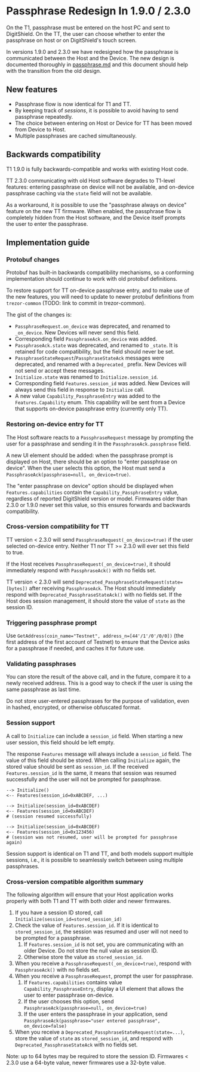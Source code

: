 # Passphrase Redesign In 1.9.0 / 2.3.0

On the T1, passphrase must be entered on the host PC and sent to DigitShield. On the TT, the
user can choose whether to enter the passphrase on host or on DigitShield's touch screen.

In versions 1.9.0 and 2.3.0 we have redesigned how the passphrase is
communicated between the Host and the Device. The new design is documented
thoroughly in [passphrase.md](passphrase.md) and this document should help
with the transition from the old design.

## New features

* Passphrase flow is now identical for T1 and TT.
* By keeping track of _sessions_, it is possible to avoid having to send passphrase repeatedly.
* The choice between entering on Host or Device for TT has been moved from Device to Host.
* Multiple passphrases are cached simultaneously.

## Backwards compatibility

T1 1.9.0 is fully backwards-compatible and works with existing Host code.

TT 2.3.0 communicating with old Host software degrades to T1-level features: entering
passphrase on device will not be available, and on-device passphrase caching via the
`state` field will not be available.

As a workaround, it is possible to use the "passphrase always on device" feature on the
new TT firmware. When enabled, the passphrase flow is completely hidden from the Host
software, and the Device itself prompts the user to enter the passphrase.

## Implementation guide

### Protobuf changes

Protobuf has built-in backwards compatibility mechanisms, so a conforming implementation
should continue to work with old protobuf definitions.

To restore support for TT on-device passphrase entry, and to make use of the new
features, you will need to update to newer protobuf definitions from `trezor-common`
(TODO: link to commit in trezor-common).

The gist of the changes is:

- `PassphraseRequest.on_device` was deprecated, and renamed to `_on_device`. New Devices
  will never send this field.
- Corresponding field `PassphraseAck.on_device` was added.
- `PassphraseAck.state` was deprecated, and renamed to `_state`. It is retained for
  code compatibility, but the field should never be set.
- `PassphraseStateRequest`/`PassphraseStateAck` messages were deprecated, and renamed
  with a `Deprecated_` prefix. New Devices will not send or accept these messages.
- `Initialize.state` was renamed to `Initialize.session_id`.
- Corresponding field `Features.session_id` was added. New Devices will always send this
  field in response to `Initialize` call.
- A new value `Capability_PassphraseEntry` was added to the `Features.Capability`
  enum. This capability will be sent from a Device that supports on-device passphrase
  entry (currently only TT).

### Restoring on-device entry for TT

The Host software reacts to a `PassphraseRequest` message by prompting the user for a
passphrase and sending it in the `PassphraseAck.passphrase` field.

A new UI element should be added: when the passphrase prompt is displayed on Host, there
should be an option to "enter passphrase on device". When the user selects this option,
the Host must send a `PassphraseAck(passphrase=null, on_device=true)`.

The "enter passphrase on device" option should be displayed when `Features.capabilities`
contain the `Capability_PassphraseEntry` value, regardless of reported DigitShield version or
model. Firmwares older than 2.3.0 or 1.9.0 never set this value, so this ensures
forwards and backwards compatibility.

### Cross-version compatibility for TT

TT version \< 2.3.0 will send `PassphraseRequest(_on_device=true)` if the user selected
on-device entry. Neither T1 nor TT >= 2.3.0 will ever set this field to true.

If the Host receives `PassphraseRequest(_on_device=true)`, it should immediately respond
with `PassphraseAck()` with no fields set.

TT version \< 2.3.0 will send `Deprecated_PassphraseStateRequest(state=[bytes])` after
receiving `PassphraseAck`. The Host should immediately respond with
`Deprecated_PassphraseStateAck()` with no fields set. If the Host does session
management, it should store the value of `state` as the session ID.

### Triggering passphrase prompt

Use `GetAddress(coin_name="Testnet", address_n=[44'/1'/0'/0/0])` (the first address of
the first account of Testnet) to ensure that the Device asks for a passphrase if
needed, and caches it for future use.

### Validating passphrases

You can store the result of the above call, and in the future, compare it to a newly
received address. This is a good way to check if the user is using the same passphrase
as last time.

Do not store user-entered passphrases for the purpose of validation, even in hashed,
encrypted, or otherwise obfuscated format.

### Session support

A call to `Initialize` can include a `session_id` field. When starting a new user
session, this field should be left empty.

The response `Features` message will always include a `session_id` field. The value of
this field should be stored. When calling `Initialize` again, the stored value should
be sent as `session_id`. If the received `Features.session_id` is the same, it means
that session was resumed successfully and the user will not be prompted for passphrase.

```
--> Initialize()
<-- Features(session_id=0xABCDEF, ...)

--> Initialize(session_id=0xABCDEF)
<-- Features(session_id=0xABCDEF)
# (session resumed successfully)

--> Initialize(session_id=0xABCDEF)
<-- Features(session_id=0x123456)
# (session was not resumed, user will be prompted for passphrase again)
```

Session support is identical on T1 and TT, and both models support multiple sessions,
i.e., it is possible to seamlessly switch between using multiple passphrases.

### Cross-version compatible algorithm summary

The following algorithm will ensure that your Host application works properly with
both T1 and TT with both older and newer firmwares.

1. If you have a session ID stored, call `Initialize(session_id=stored_session_id)`
2. Check the value of `Features.session_id`. If it is identical to `stored_session_id`,
   the session was resumed and user will not need to be prompted for a passphrase.
   1. If `Features.session_id` is not set, you are communicating with an older Device.
      Do not store the null value as session ID.
   2. Otherwise store the value as `stored_session_id`.
3. When you receive a `PassphraseRequest(_on_device=true)`, respond with
   `PassphraseAck()` with no fields set.
4. When you receive a `PassphraseRequest`, prompt the user for passphrase.
   1. If `Features.capabilities` contains value `Capability_PassphraseEntry`, display a
      UI element that allows the user to enter passphrase on-device.
   2. If the user chooses this option, send `PassphraseAck(passphrase=null, on_device=true)`
   3. If the user enters the passphrase in your application, send
      `PassphraseAck(passphrase="user entered passphrase", on_device=false)`
5. When you receive a `Deprecated_PassphraseStateRequest(state=...)`, store the value
   of `state` as `stored_session_id`, and respond with `Deprecated_PassphraseStateAck`
   with no fields set.

Note: up to 64 bytes may be required to store the session ID. Firmwares < 2.3.0 use a
64-byte value, newer firmwares use a 32-byte value.
